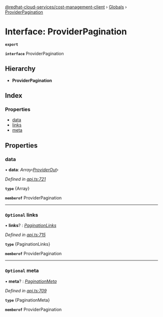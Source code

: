 [@redhat-cloud-services/cost-management-client](../README.md) › [Globals](../globals.md) › [ProviderPagination](providerpagination.md)

# Interface: ProviderPagination

**`export`** 

**`interface`** ProviderPagination

## Hierarchy

* **ProviderPagination**

## Index

### Properties

* [data](providerpagination.md#data)
* [links](providerpagination.md#optional-links)
* [meta](providerpagination.md#optional-meta)

## Properties

###  data

• **data**: *Array‹[ProviderOut](providerout.md)›*

*Defined in [api.ts:721](https://github.com/RedHatInsights/javascript-clients/blob/master/packages/cost-management/api.ts#L721)*

**`type`** {Array<ProviderOut>}

**`memberof`** ProviderPagination

___

### `Optional` links

• **links**? : *[PaginationLinks](paginationlinks.md)*

*Defined in [api.ts:715](https://github.com/RedHatInsights/javascript-clients/blob/master/packages/cost-management/api.ts#L715)*

**`type`** {PaginationLinks}

**`memberof`** ProviderPagination

___

### `Optional` meta

• **meta**? : *[PaginationMeta](paginationmeta.md)*

*Defined in [api.ts:709](https://github.com/RedHatInsights/javascript-clients/blob/master/packages/cost-management/api.ts#L709)*

**`type`** {PaginationMeta}

**`memberof`** ProviderPagination
